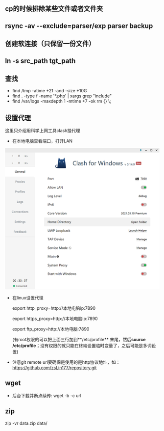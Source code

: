 ## cp的时候排除某些文件或者文件夹
rsync -av --exclude=parser/exp parser backup
---
## 创建软连接（只保留一份文件）
ln -s src_path tgt_path
---
## 查找
* find /tmp -atime +21 -and -size +10G
* find . -type f -name '*.php' | xargs grep "include"
* find /var/logs -maxdepth 1 -mtime +7 -ok rm {} \\;

## 设置代理
这里只介绍用科学上网工具clash挂代理
* 在本地电脑查看端口，打开LAN
<img src="imgs/clash_proxy.png" alt="image-20211012160316595" style="zoom:50%;" />

* 在linux设置代理

  export http_proxy=http://本地电脑ip:7890

  export https_proxy=http://本地电脑ip:7890

  export ftp_proxy=http://本地电脑:7890

  (有root权限的可以把上面三行加到**/etc/profile** 末尾，然后**source /etc/profile**；没有权限的就只能在终端设置临时变量了，之后可能是多词设置)

* 注意git remote url要确保是使用的是http协议地址，如：https://github.com/zsLin177/repository.git

## wget
* 后台下载并断点续传: wget -b -c url
  
## zip
zip -vr data.zip data/
  
